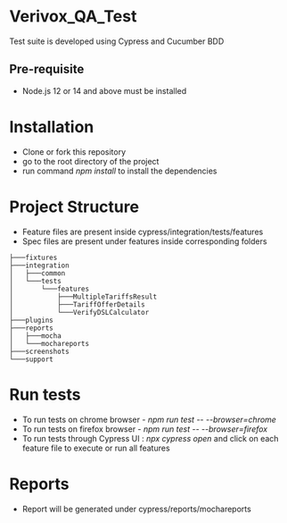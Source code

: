 # Verivox_QA_Test

Test suite is developed using Cypress and Cucumber BDD

## Pre-requisite 

* Node.js 12 or 14 and above must be installed

# Installation
* Clone or fork this repository
* go to the root directory of the project
* run command *npm install* to install the dependencies

# Project Structure
* Feature files are present inside cypress/integration/tests/features
* Spec files are present under features inside corresponding folders
```
├───fixtures
├───integration
│   ├───common
│   └───tests
│       └───features
│           ├───MultipleTariffsResult
│           ├───TariffOfferDetails
│           └───VerifyDSLCalculator
├───plugins
├───reports
│   ├───mocha
│   └───mochareports
├───screenshots
└───support
```
# Run tests
* To run tests on chrome browser - *npm run test -- --browser=chrome*
* To run tests on firefox browser - *npm run test -- --browser=firefox*
* To run tests through Cypress UI : *npx cypress open* and click on each feature file to execute or run all features

# Reports
* Report will be generated under cypress/reports/mochareports
